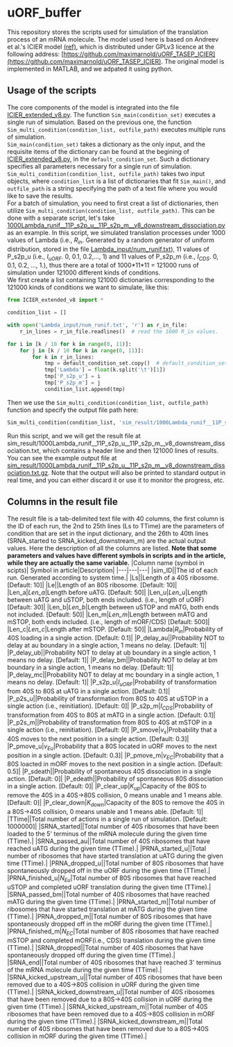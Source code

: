# uORF_buffer

This repository stores the scripts used for simulation of the translation process of an mRNA molecule. The model used here is based on Andreev et al.'s ICIER model [(ref)](https://elifesciences.org/articles/32563), which is distributed under GPLv3 licence at the following address: [https://github.com/maximarnold/uORF_TASEP_ICIER](https://github.com/maximarnold/uORF_TASEP_ICIER). The original model is implemented in MATLAB, and we adpated it using python.


## Usage of the scripts
The core components of the model is integrated into the file [ICIER_extended_v8.py](https://github.com/lujlab/uORF_buffer/blob/main/ICIER_extended_v8.py). The function `Sim_main(condition_set)` executes a single run of simulation. Based on the previous one, the function `Sim_multi_condition(condition_list, outfile_path)` executes multiple runs of simulation.<br/>
`Sim_main(condition_set)` takes a dictionary as the only input, and the requisite items of the dictionary can be found at the begining of [ICIER_extended_v8.py](https://github.com/lujlab/uORF_buffer/blob/main/ICIER_extended_v8.py), in the `default_condition_set`. Such a dictionary specifies all parameters necessary for a single run of simulation.<br/>
`Sim_multi_condition(condition_list, outfile_path)` takes two input objects, where `condition_list` is a list of dictionaries that fit `Sim_main()`, and `outfile_path` is a string specifying the path of a text file where you would like to save the results.<br/>
For a batch of simulation, you need to first creat a list of dictionaries, then utilize `Sim_multi_condition(condition_list, outfile_path)`. This can be done with a separate script, let's take [1000Lambda_runif__11P_s2p_u__11P_s2p_m__v8_downstream_dissociation.py](https://github.com/lujlab/uORF_buffer/blob/main/1000Lambda_runif__11P_s2p_u__11P_s2p_m__v8_downstream_dissociation.py) as an example. In this script, we simulated translation processes under 1000 values of Lambda (i.e., *R<sub>in</sub>*. Generated by a random generator of uniform distribution, stored in the file [Lambda_input/num_runif.txt](https://github.com/lujlab/uORF_buffer/blob/main/Lambda_input/num_runif.txt)), 11 values of P_s2p_u (i.e., *I<sub>uORF</sub>*. 0, 0.1, 0.2,..., 1) and 11 values of P_s2p_m (i.e., *I<sub>CDS</sub>*. 0, 0.1, 0.2, ..., 1.), thus there are a total of 1000\*11\*11 = 121000 runs of simulation under 121000 different kinds of conditions.<br/>
We first create a list containing 121000 dictionaries corresponding to the 121000 kinds of conditions we want to simulate, like this:
```python
from ICIER_extended_v8 import *

condition_list = []

with open('Lambda_input/num_runif.txt', 'r') as r_in_file:
    r_in_lines = r_in_file.readlines()  # read the 1000 R_in values.

for i in [k / 10 for k in range(0, 11)]:
    for j in [k / 10 for k in range(0, 11)]:
        for k in r_in_lines:
            tmp = default_condition_set.copy()  # default_condition_set has been imported from ICIER_extended_v8.py
            tmp['Lambda'] = float(k.split('\t')[1])
            tmp['P_s2p_u'] = i
            tmp['P_s2p_m'] = j
            condition_list.append(tmp)
```
Then we use the `Sim_multi_condition(condition_list, outfile_path)` function and specify the output file path here:
```python
Sim_multi_condition(condition_list, 'sim_result/1000Lambda_runif__11P_s2p_u__11P_s2p_m__v8_downstream_dissociation.txt')
```
Run this script, and we will get the result file at sim_result/1000Lambda_runif__11P_s2p_u__11P_s2p_m__v8_downstream_dissociation.txt, which contains a header line and then 121000 lines of results. You can see the example output file at [sim_result/1000Lambda_runif__11P_s2p_u__11P_s2p_m__v8_downstream_dissociation.txt.gz](https://github.com/lujlab/uORF_buffer/blob/main/sim_result/1000Lambda_runif__11P_s2p_u__11P_s2p_m__v8_downstream_dissociation.txt.gz). Note that the output will also be printed to standard output in real time, and you can either discard it or use it to monitor the progress, etc.

## Columns in the result file
The result file is a tab-delimited text file with 40 columns, the first column is the ID of each run, the 2nd to 25th lines (Ls to TTime) are the parameters of condition that are set in the input dictionary, and the 26th to 40th lines (SRNA_started to SRNA_kicked_downstream_m) are the actual output values. Here the description of all the columns are listed. **Note that some parameters and values have different symbols in scripts and in the article, while they are actually the same variable.**
|Column name (symbol in scipts)| Symbol in article|Description|
|---|---|---|
|sim_ID||The id of each run. Generated according to system time.|
|Ls||Length of a 40S ribosome. \[Default: 10\]|
|Le||Length of an 80S ribosome. \[Default: 10\]|
|Len_a|*Len_a*|Length before uATG. \[Default: 50\]|
|Len_u|*Len_u*|Length between uATG and uSTOP, both ends included. (i.e., length of uORF) \[Default: 30\]|
|Len_b|*Len_b*|Length between uSTOP and mATG, both ends not included. \[Default: 50\]|
|Len_m|*Len_m*|Length between mATG and mSTOP, both ends included. (i.e., length of mORF/CDS) \[Default: 500\]|
|Len_c|*Len_c*|Length after mSTOP. \[Default: 50\]|
|Lambda|*R<sub>in</sub>*|Probability of 40S loading in a single action. \[Default: 0.1\]|
|P_delay_au||Probability NOT to delay at au boundary in a single action, 1 means no delay. \[Default: 1\]|
|P_delay_ub||Probability NOT to delay at ub boundary in a single action, 1 means no delay. \[Default: 1\]|
|P_delay_bm||Probability NOT to delay at bm boundary in a single action, 1 means no delay. \[Default: 1\]|
|P_delay_mc||Probability NOT to delay at mc boundary in a single action, 1 means no delay. \[Default: 1\]|
|P_s2p_u|*I<sub>uORF</sub>*|Probability of transformation from 40S to 80S at uATG in a single action. \[Default: 0.1\]|
|P_p2s_u||Probability of transformation from 80S to 40S at uSTOP in a single action (i.e., reinitiation). \[Default: 0\]|
|P_s2p_m|*I<sub>CDS</sub>*|Probability of transformation from 40S to 80S at mATG in a single action. \[Default: 0.1\]|
|P_p2s_m||Probability of transformation from 80S to 40S at mSTOP in a single action (i.e., reinitiation). \[Default: 0\]|
|P_smove|*v<sub>s</sub>*|Probability that a 40S moves to the next position in a single action. \[Default: 0.3\]|
|P_pmove_u|*v<sub>Eu</sub>*|Probability that a 80S located in uORF moves to the next position in a single action. \[Default: 0.3\]|
|P_pmove_m|*v<sub>EC</sub>*|Probability that a 80S loacted in mORF moves to the next position in a single action. \[Default: 0.5\]|
|P_sdeath||Probability of spontaneous 40S dissociation in a single action.  \[Default: 0\]|
|P_edeath||Probability of spontaneous 80S dissociation in a single action.  \[Default: 0\]|
|P_clear_up|*K<sub>up</sub>*|Capacity of the 80S to remove the 40S in a 40S->80S collision, 0 means unable and 1 means able. \[Default: 0\]|
|P_clear_down|*K<sub>down</sub>*|Capacity of the 80S to remove the 40S in a 80S->40S collision, 0 means unable and 1 means able. \[Default: 1\]|
|TTime||Total number of actions in a single run of simulation. \[Default: 1000000\]|
|SRNA_started||Total number of 40S ribosomes that have been loaded to the 5' terminus of the mRNA molecule during the given time (TTime).| 
|SRNA_passed_au||Total number of 40S ribosomes that have reached uATG during the given time (TTime).|
|PRNA_started_u||Total number of ribosomes that have started translation at uATG during the given time (TTime).|
|PRNA_dropped_u||Total number of 80S ribosomes that have spontaneously dropped off in the uORF during the given time (TTime).|
|PRNA_finished_u|*N<sub>Eu</sub>*|Total number of 80S ribosomes that have reached uSTOP and completed uORF translation during the given time (TTime).|
|SRNA_passed_bm||Total number of 40S ribosomes that have reached mATG during the given time (TTime).|
|PRNA_started_m||Total number of ribosomes that have started translation at mATG during the given time (TTime).|
|PRNA_dropped_m||Total number of 80S ribosomes that have spontaneously dropped off in the mORF during the given time (TTime).|
|PRNA_finished_m|*N<sub>EC</sub>*|Total number of 80S ribosomes that have reached mSTOP and completed mORF(i.e., CDS) translation during the given time (TTime).|
|SRNA_dropped||Total number of 40S ribosomes that have spontaneously dropped off during the given time (TTime).|
|SRNA_end||Total number of 40S ribosomes that have reached 3' terminus of the mRNA molecule during the given time (TTime).|
|SRNA_kicked_upstream_u||Total number of 40S ribosomes that have been removed due to a 40S->80S collision in uORF during the given time (TTime).|
|SRNA_kicked_downstream_u||Total number of 40S ribosomes that have been removed due to a 80S->40S collision in uORF during the given time (TTime).|
|SRNA_kicked_upstream_m||Total number of 40S ribosomes that have been removed due to a 40S->80S collision in mORF during the given time (TTime).|
|SRNA_kicked_downstream_m||Total number of 40S ribosomes that have been removed due to a 80S->40S collision in mORF during the given time (TTime).|
